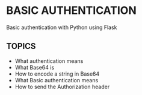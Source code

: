 # BASIC AUTHENTICATION

Basic authentication with Python using Flask

## TOPICS

- What authentication means
- What Base64 is
- How to encode a string in Base64
- What Basic authentication means
- How to send the Authorization header
